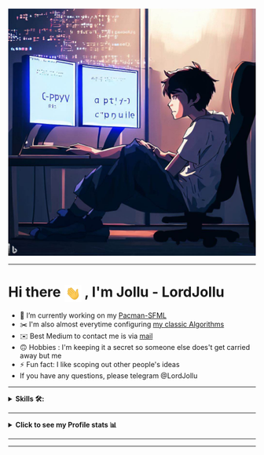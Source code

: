 <p align="center">
<img src="src/imgTop.jpeg"  alt="Hello, Jollu"/>
</p>

---

# Hi there <img align="center" src="src/hello.gif" width="35"> , I'm Jollu - LordJollu

- 🔭 I’m currently working on my [Pacman-SFML](https://github.com/Jollu8/pacmanM)
- ✂️ I'm also almost everytime configuring [my classic Algorithms](https://github.com/Jollu8/Algorithms)
- ✉️ Best Medium to contact me is via [mail](mailto:zholu008@gmail.com)
- 🙃 Hobbies : I'm keeping it a secret so someone else does't get carried away but me
- ⚡ Fun fact: I like scoping out other people's ideas
- If you have any questions, please telegram @LordJollu
---

<details><summary><strong>Skills 🛠:</strong></summary>
<br />

Programming languages :

[![C++](https://img.shields.io/badge/C%2B%2B-%23434C5E?style=for-the-badge&logo=C%2B%2B&labelColor=%23800000)](https://en.wikipedia.org/wiki/C%2B%2B)
[![C](https://img.shields.io/badge/%20-C--language-%23434C5E?style=for-the-badge&logo=c&%2B%2B&labelColor=%23A8B9CC&logoColor=black)](https://en.wikipedia.org/wiki/C_(programming_language))
[![Python](https://img.shields.io/badge/python-%23434C5E?style=for-the-badge&logo=python&%2B%2B&labelColor=%233776AB&logoColor=white)](https://www.python.org)

Frameworks and tools :

[![Qt](https://img.shields.io/badge/Qt-%23434C5E?style=for-the-badge&logo=Qt&labelColor=%2341CD52&logoColor=white)](https://www.qt.io)
[![gcc](src/badges/gcc_shield.svg)](https://gcc.gnu.org)
[![llvm](https://img.shields.io/badge/LLVM-%23434C5E?style=for-the-badge&logo=llvm&labelColor=%23262D3A&logoColor=white)](https://llvm.org)
[![doxygen](src/badges/doxygen_shield.svg)](https://doxygen.nl)


Documentation:

[![markdown](https://img.shields.io/badge/markdown-%23434C5E?style=for-the-badge&logo=Markdown&labelColor=black&logoColor=white)](https://en.wikipedia.org/wiki/Markdown)


Debugging

[![gdb](./src/badges/gdb_shield.svg)](https://www.sourceware.org/gdb/)
[![lldb](https://img.shields.io/badge/LLDB-%23434C5E?style=for-the-badge&logo=llvm&labelColor=%23262D3A&logoColor=white)](https://lldb.llvm.org)

Version Control

[![Git](https://img.shields.io/badge/Git-%23434C5E?style=for-the-badge&logo=git&labelColor=%23F05032&logoColor=white)](https://git-scm.com)


Data Base:

[![MySQL](https://img.shields.io/badge/MySQL-%23434C5E?style=for-the-badge&logo=MySQL&labelColor=%234479A1&logoColor=black)](https://www.mysql.com)


Operating System:

[![Ubuntu](https://img.shields.io/badge/Ubuntu-E95420?style=for-the-badge&logo=ubuntu&logoColor=white)](https://en.wikipedia.org/wiki/Ubuntu)
[![MacOS](https://img.shields.io/badge/Macos-%23434C5E?style=for-the-badge&logo=apple&labelColor=white&logoColor=black)](https://en.wikipedia.org/wiki/MacOS)

Terminal and Shells:

[![iterm-2](https://img.shields.io/badge/iterm2-%23434C5E?style=for-the-badge&logo=iTerm2&labelColor=black&logoColor=white)](https://en.wikipedia.org/wiki/ITerm2)
[![bash](https://img.shields.io/badge/Bash-%23434C5E?style=for-the-badge&logo=GNU%20Bash&labelColor=%234EAA25&logoColor=black)](https://en.wikipedia.org/wiki/Bash_(Unix_shell))

Text Editor/Ide

![CLion](https://img.shields.io/badge/CLion-black?style=for-the-badge&logo=clion&logoColor=white)
[![Xcode](https://img.shields.io/badge/Xcode-%23434C5E?style=for-the-badge&logo=Xcode&labelColor=%23147EFB&logoColor=white)](https://en.wikipedia.org/wiki/Xcode)


</details>

---

<details><summary><strong>Click to see my Profile stats 📊</strong></summary>
<br />

<p align="center">
<a href = "https://github.com/anuraghazra/github-readme-stats ">
  <img height="180em" src="https://grs-delta-taupe-49.vercel.app/api?username=Jollu8&show_icons=true&hide_border=true&count_private=true&theme=nord" alt=""/>
  <img height="180em" src="https://grs-delta-taupe-49.vercel.app/api/top-langs/?username=Jollu8&hide=TeX,QMake&theme=nord&layout=compact&hide_border=true" alt=""/>
</a>

<a href = "https://github.com/ryo-ma/github-profile-trophy"></a>

[//]: # (  <img height="137em" src="https://github-profile-trophy.vercel.app/?username=Jollu8&theme=nord&no-frame=true&margin-w=4&row=1"/>)

[//]: # (</a>)

[//]: # (<a href = "https://github.com/Ashutosh00710/github-readme-activity-graph">)

[//]: # (  <img height="295em" src="https://github-readme-activity-graph.cyclic.app/graph?username=arsenic-atg&hide_border=true&theme=nord"" />)

[//]: # (</a>)

</p>

**NOTE** : the above data (Most Used Languages) does not indicate my skill level or something like that, it's a GitHub metric of which languages I have the most code on GitHub
</details>

 ----

 ----
<a href= mailto:zholu008@gmail.com>
<img src= "https://img.shields.io/badge/Gmail-D14836?style=for-the-badge&logo=gmail&logoColor=white" alt=""/>
</a>
